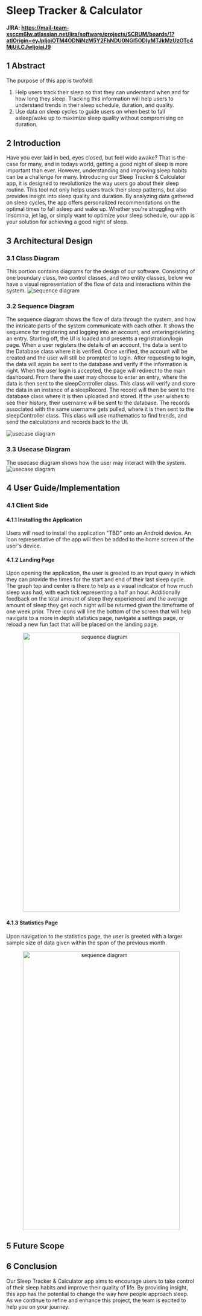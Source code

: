 # Sleep Tracker & Calculator
#### JIRA: https://mail-team-xsccm6lw.atlassian.net/jira/software/projects/SCRUM/boards/1?atlOrigin=eyJpIjoiOTM4ODNiNzM5Y2FhNDU0NGI5ODIyMTJkMzUzOTc4MjUiLCJwIjoiaiJ9
## 1 Abstract
The purpose of this app is twofold:
1. Help users track their sleep so that they can understand when and for how long they sleep. Tracking this information will help users to understand trends in their sleep schedule, duration, and quality.
2. Use data on sleep cycles to guide users on when best to fall asleep/wake up to maximize sleep quality without compromising on duration.
## 2 Introduction
Have you ever laid in bed, eyes closed, but feel wide awake? That is the case for many, and in todays world, getting a good night of sleep is more important than ever. However, understanding and improving sleep habits can be a challenge for many. Introducing our Sleep Tracker & Calculator app, it is designed to revolutionize the way users go about their sleep routine. This tool not only helps users track their sleep patterns, but also provides insight into sleep quality and duration. By analyzing data gathered on sleep cycles, the app offers personalized recommendations on the optimal times to fall asleep and wake up. Whether you're struggling with insomnia, jet lag, or simply want to optimize your sleep schedule, our app is your solution for achieving a good night of sleep.
## 3 Architectural Design
### 3.1 Class Diagram
This portion contains diagrams for the design of our software. Consisting of one boundary class, two control classes, and two entity classes, below we have a visual representation of the flow of data and interactions within the system.
![sequence diagram](classdiagram.png)

### 3.2 Sequence Diagram
The sequence diagram shows the flow of data through the system, and how the intricate parts of the system communicate with each other. It shows the sequence for registering and logging into an account, and entering/deleting an entry. Starting off, the UI is loaded and presents a regristration/login page. When a user registers the details of an account, the data is sent to the Database class where it is verified. Once verified, the account will be created and the user will still be prompted to login. After requesting to login, the data will again be sent to the database and verify if the information is right. When the user login is accepted, the page will redirect to the main dashboard. From there the user may choose to enter an entry, where the data is then sent to the sleepController class. This class will verify and store the data in an instance of a sleepRecord. The record will then be sent to the database class where it is then uploaded and stored. If the user wishes to see their history, their username will be sent to the database. The records associated with the same username gets pulled, where it is then sent to the sleepController class. This class will use mathematics to find trends, and send the calculations and records back to the UI.

![usecase diagram](sequence-diagram.png)

### 3.3 Usecase Diagram
The usecase diagram shows how the user may interact with the system.
![usecase diagram](usecase-diagram.png)

## 4 User Guide/Implementation
### 4.1 Client Side
#### 4.1.1 Installing the Application
Users will need to install the application "TBD" onto an Android device.  An icon representative of the app will then be added to the home screen of the user's device.
#### 4.1.2 Landing Page
Upon opening the application, the user is greeted to an input query in which they can provide the times for the start and end of their last sleep cycle.  The graph top and center is there to help as a visual indicator of how much sleep was had, with each tick representing a half an hour.  Additionally feedback on the total amount of sleep they experienced and the average amount of sleep they get each night will be returned given the timeframe of one week prior.  Three icons will line the bottom of the screen that will help navigate to a more in depth statistics page, navigate a settings page, or reload a new fun fact that will be placed on the landing page.

<p align="center">
  <img src="LandingPage.png" alt="sequence diagram" width="416" height="739">
</p>

#### 4.1.3 Statistics Page
Upon navigation to the statistics page, the user is greeted with a larger sample size of data given within the span of the previous month.

<p align="center">
  <img src="StatsPage.png" alt="sequence diagram" width="416" height="739">
</p>

## 5 Future Scope
## 6 Conclusion
Our Sleep Tracker & Calculator app aims to encourage users to take control of their sleep habits and improve their quality of life. By providing insight, this app has the potential to change the way how people approach sleep. As we continue to refine and enhance this project, the team is excited to help you on your journey.

